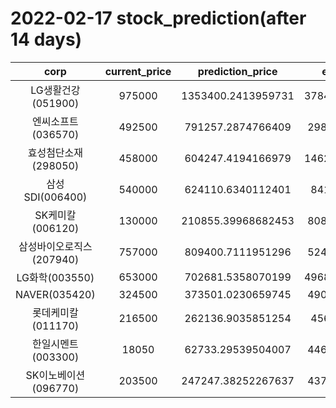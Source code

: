 # 2022-02-17 stock_prediction(after 14 days)

|   corp   |   current_price   |   prediction_price   |   expected_profit   |
|:--------:|:-----------------:|:--------------------:|:-------------------:|
|LG생활건강(051900)|975000|1353400.2413959731|378400.24139597313|
|엔씨소프트(036570)|492500|791257.2874766409|298757.2874766409|
|효성첨단소재(298050)|458000|604247.4194166979|146247.41941669793|
|삼성SDI(006400)|540000|624110.6340112401|84110.6340112401|
|SK케미칼(006120)|130000|210855.39968682453|80855.39968682453|
|삼성바이오로직스(207940)|757000|809400.7111951296|52400.71119512955|
|LG화학(003550)|653000|702681.5358070199|49681.535807019915|
|NAVER(035420)|324500|373501.0230659745|49001.02306597453|
|롯데케미칼(011170)|216500|262136.9035851254|45636.9035851254|
|한일시멘트(003300)|18050|62733.29539504007|44683.29539504007|
|SK이노베이션(096770)|203500|247247.38252267637|43747.38252267637|
